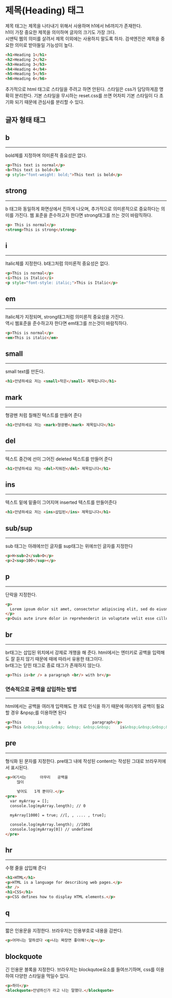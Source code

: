 # 제목(Heading) 태그
제목 태그는 제목을 나타내기 위해서 사용하며 h1에서 h6까지가 존재한다.  
h1이 가장 중요한 제목을 의미하며 글자의 크기도 가장 크다.  
시맨틱 웹의 의미를 살려서 제목 이외에는 사용하지 말도록 하자. 검색엔진은 제목을 중요한 의미로 받아들일 가능성이 높다.

```html
<h1>Heading 1</h1>
<h2>Heading 2</h2>
<h3>Heading 3</h3>
<h4>Heading 4</h4>
<h5>Heading 5</h5>
<h6>Heading 6</h6>
```
추가적으로 html 태그로 스타일을 주려고 하면 안된다. 스타일은 css가 담당하게끔 명확히 분리한다. 기본 스타일을 무시하는 reset.css를 쓰면 어차피 기본 스타일이 다 초기화 되기 때문에 관심사를 분리할 수 있다.

## 글자 형태 태그

## b
---
bold체를 지정하며 의미론적 중요성은 없다.

```html
<p>This text is normal</p>
<b>This text is bold</b>
<p style="font-weight: bold;">This text is bold</p>
```

## strong
---
b 태그와 동일하게 화면상에서 진하게 나오며, 추가적으로 의미론적으로 중요하다는 의미를 가진다. 웹 표준을 준수하고자 한다면 strong태그를 쓰는 것이 바람직하다.

```html
<p> This is normal</p>
<strong>This is strong</strong>
```

## i
---
Italic체를 지정한다. b태그처럼 의미론적 중요성은 없다.

```html
<p>This is normal</p>
<i>This is Italic</i>
<p style="font-style: italic;">This is Italic</p>
```

## em
---
Italic체가 지정되며, strong태그처럼 의미론적 중요성을 가진다.  
역시 웹표준을 준수하고자 한다면 em태그를 쓰는것이 바람직하다.

```html
<p>This is normal</p>
<em>This is italic</em>
```

## small
---
small text를 만든다.

```html
<h1>안녕하세요 저는 <small>작은</small> 제목입니다</h1>
```

## mark
---
형광펜 처럼 칠해진 텍스트를 만들어 준다
```html
<h1>안녕하세요 저는 <mark>형광펜</mark> 제목입니다</h1>
```

## del
---
텍스트 중간에 선이 그어진 deleted 텍스트를 만들어 준다
```html
<h1>안녕하세요 저는 <del>지워진</del> 제목입니다</h1>
```

## ins
---
텍스트 밑에 밑줄이 그어지며 inserted 텍스트를 만들어준다
```html
<h1>안녕하세요 저는 <ins>삽입된</ins> 제목입니다</h1>
```

## sub/sup
---
sub 태그는 아래에쓰인 글자를 sup태그는 위에쓰인 글자를 지정한다
```html
<p>H<sub>2</sub>O</p>
<p>2<sup>100</sup></p>
```

## p
---
단락을 지정한다.
```html
<p>
  Lorem ipsum dolor sit amet, consectetur adipiscing elit, sed do eiusmod tempor incididunt ut labore et dolore magna aliqua. Ut enim ad minim veniam, quis nostrud exercitation ullamco laboris nisi ut aliquip ex ea commodo consequat.
</p>
<p>Duis aute irure dolor in reprehenderit in voluptate velit esse cillum dolore eu fugiat nulla pariatur. Excepteur sint occaecat cupidatat non proident, sunt in culpa qui officia deserunt mollit anim id est laborum.</p>
```

## br
---
br태그는 삽입된 위치에서 강제로 개행을 해 준다. html에서는 엔터키로 공백을 입력해도 잘 듣지 않기 때문에 때에 따라서 유용한 태그이다.  
br태그는 닫힌 태그로 종료 태그가 존재하지 않는다.
```html
<p>This is<br /> a paragraph <br/> with br</p>
```

### 연속적으로 공백을 삽입하는 방법
---
html에서는 공백을 여러개 입력해도 한 개로 인식을 하기 때문에 여러개의 공백이 필요할 경우 &npsp;를 이용하면 된다

```html
<p>This       is       a              paragraph</p>
<p>This &nbsp;&nbsp;&nbsp; &nbsp; &nbsp;&nbsp;    is&nbsp;&nbsp;&nbsp;&nbsp;       a              paragraph</p>
```

## pre
---
형식화 된 문자를 지정한다. pre태그 내에 작성된 content는 작성된 그대로 브라우저에서 표시된다.

```html
<p>여기서는      아무리   공백을 
     많이 
     
     넣어도   1개 뿐이다.</p>
<pre>
  var myArray = [];
  console.log(myArray.length); // 0

  myArray[1000] = true; //[, , .... , true];

  console.log(myArray.length); //1001
  console.log(myArray[0]) // undefined
</pre>
```

## hr
---
수평 줄을 삽입해 준다
```html
<h1>HTML</h1>
<p>HTML is a language for describing web pages.</p>
<hr />
<h1>CSS</h1>
<p>CSS defines how to display HTML elements.</p>
```

## q
---
짧은 인용문을 지정한다. 브라우저는 인용부호로 내용을 감싼다.
```html
<p>어머니는 말하셨다 <q>나는 짜장면 좋아해!</q></p>
```

## blockquote
긴 인용문 블록을 지정한다. 브라우저는 blockqutoe요소를 들여쓰기하며, css를 이용하여 다양한 스타일을 먹일수 있다.
```html
<p>하이</p>
<blockquote>안녕하신가 라고 나는 말했다.</blockquote>
```